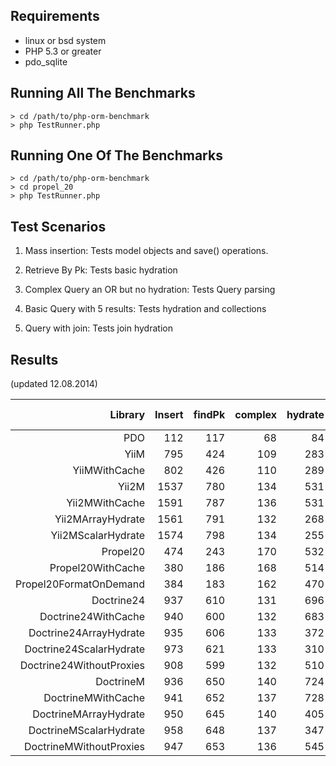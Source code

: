 Requirements
------------

* linux or bsd system
* PHP 5.3 or greater
* pdo_sqlite

Running All The Benchmarks
--------------------------

    > cd /path/to/php-orm-benchmark
    > php TestRunner.php

Running One Of The Benchmarks
-----------------------------

    > cd /path/to/php-orm-benchmark
    > cd propel_20
    > php TestRunner.php

Test Scenarios
--------------

1. Mass insertion: Tests model objects and save() operations.

2. Retrieve By Pk: Tests basic hydration

3. Complex Query an OR but no hydration: Tests Query parsing

4. Basic Query with 5 results: Tests hydration and collections

5. Query with join: Tests join hydration


Results
-------

 (updated 12.08.2014)
 
| Library                          | Insert | findPk | complex| hydrate|  with  | memory usage |  time  |
| --------------------------------:| ------:| ------:| ------:| ------:| ------:| ------------:| ------:|
                               PDO |    112 |    117 |     68 |     84 |     78 |      359,592 |   0.46 |
                              YiiM |    795 |    424 |    109 |    283 |    159 |    5,767,168 |   1.79 |
                     YiiMWithCache |    802 |    426 |    110 |    289 |    164 |    5,767,168 |   1.81 |
                             Yii2M |   1537 |    780 |    134 |    531 |    300 |    8,388,608 |   3.30 |
                    Yii2MWithCache |   1591 |    787 |    136 |    531 |    303 |    8,650,752 |   3.37 |
                 Yii2MArrayHydrate |   1561 |    791 |    132 |    268 |    254 |    8,650,752 |   3.03 |
                Yii2MScalarHydrate |   1574 |    798 |    134 |    255 |    248 |    8,650,752 |   3.03 |
                          Propel20 |    474 |    243 |    170 |    532 |    518 |    8,650,752 |   1.95 |
                 Propel20WithCache |    380 |    186 |    168 |    514 |    463 |    7,602,176 |   1.72 |
            Propel20FormatOnDemand |    384 |    183 |    162 |    470 |    469 |    4,194,304 |   1.68 |
                        Doctrine24 |    937 |    610 |    131 |    696 |    500 |   11,010,048 |   2.93 |
               Doctrine24WithCache |    940 |    600 |    132 |    683 |    493 |   10,485,760 |   2.90 |
            Doctrine24ArrayHydrate |    935 |    606 |    133 |    372 |    306 |   10,485,760 |   2.41 |
           Doctrine24ScalarHydrate |    973 |    621 |    133 |    310 |    267 |   10,485,760 |   2.36 |
          Doctrine24WithoutProxies |    908 |    599 |    132 |    510 |    594 |   10,485,760 |   2.80 |
                         DoctrineM |    936 |    650 |    140 |    724 |    501 |   10,747,904 |   3.01 |
                DoctrineMWithCache |    941 |    652 |    137 |    728 |    503 |   11,010,048 |   3.02 |
             DoctrineMArrayHydrate |    950 |    645 |    140 |    405 |    315 |   11,272,192 |   2.51 |
            DoctrineMScalarHydrate |    958 |    648 |    137 |    347 |    289 |   11,010,048 |   2.44 |
           DoctrineMWithoutProxies |    947 |    653 |    136 |    545 |    606 |   11,010,048 |   2.94 |
